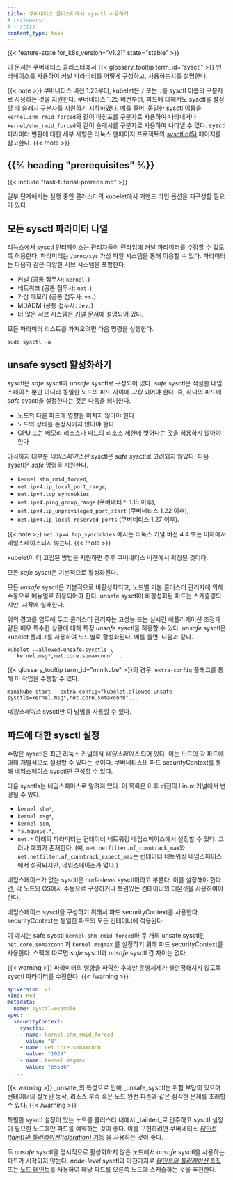 ```yaml
---
title: 쿠버네티스 클러스터에서 sysctl 사용하기
# reviewers:
# - sttts
content_type: task
---
```


<!-- overview -->

{{< feature-state for_k8s_version="v1.21" state="stable" >}}

이 문서는 쿠버네티스 클러스터에서 {{< glossary_tooltip term_id="sysctl" >}} 인터페이스를 사용하여 
커널 파라미터를 어떻게 구성하고, 사용하는지를 
설명한다.

{{< note >}}
쿠버네티스 버전 1.23부터, kubelet은 `/` 또는 `.`를 
sysctl 이름의 구분자로 사용하는 것을 지원한다.
쿠버네티스 1.25 버전부터, 파드에 대해서도 sysctl을 설정할 때 슬래시 구분자를 지원하기 시작하였다.
예를 들어, 동일한 sysctl 이름을 `kernel.shm_rmid_forced`와 같이 마침표를 구분자로 사용하여 나타내거나 
`kernel/shm_rmid_forced`와 같이 슬래시를 구분자로 사용하여 나타낼 수 있다. 
sysctl 파라미터 변환에 대한 세부 사항은 
리눅스 맨페이지 프로젝트의 
[sysctl.d(5)](https://man7.org/linux/man-pages/man5/sysctl.d.5.html) 페이지를 참고한다.
{{< /note >}}
## {{% heading "prerequisites" %}}


{{< include "task-tutorial-prereqs.md" >}}

일부 단계에서는 실행 중인 클러스터의 kubelet에서 
커맨드 라인 옵션을 재구성할 필요가 있다.


<!-- steps -->

## 모든 sysctl 파라미터 나열

리눅스에서 sysctl 인터페이스는 관리자들이 런타임에 커널 파라미터를 수정할 수 있도록 
허용한다. 파라미터는 `/proc/sys` 가상 파일 시스템을 통해 이용할 수 있다. 파라미터는 
다음과 같은 다양한 서브 시스템을 포함한다.

- 커널 (공통 접두사: `kernel.`)
- 네트워크 (공통 접두사: `net.`)
- 가상 메모리 (공통 접두사: `vm.`)
- MDADM (공통 접두사: `dev.`)
- 더 많은 서브 시스템은 [커널 문서](https://www.kernel.org/doc/Documentation/sysctl/README)에 설명되어 있다.

모든 파라미터 리스트를 가져오려면 다음 명령을 실행한다.

```shell
sudo sysctl -a
```

## unsafe sysctl 활성화하기

sysctl은 _safe_ sysctl과 _unsafe_ sysctl로 구성되어 있다. _safe_ sysctl은 
적절한 네임스페이스 뿐만 아니라 동일한 노드의 파드 사이에 _고립_ 되어야 한다. 즉, 하나의 
파드에 _safe_ sysctl을 설정한다는 것은 다음을 의미한다.

- 노드의 다른 파드에 영향을 미치지 않아야 한다
- 노드의 상태를 손상시키지 않아야 한다
- CPU 또는 메모리 리소스가 파드의 리소스 제한에 벗어나는 것을 
  허용하지 않아야 한다

아직까지 대부분 _네임스페이스된_ sysctl은 _safe_ sysctl로 고려되지 않았다.
다음 sysctl은 _safe_ 명령을 지원한다.

<!--
- `kernel.shm_rmid_forced`,
- `net.ipv4.ip_local_port_range`,
- `net.ipv4.tcp_syncookies`,
- `net.ipv4.ping_group_range` (since Kubernetes 1.18),
- `net.ipv4.ip_unprivileged_port_start` (since Kubernetes 1.22),
- `net.ipv4.ip_local_reserved_ports` (since Kubernetes 1.27).
-->
- `kernel.shm_rmid_forced`,
- `net.ipv4.ip_local_port_range`,
- `net.ipv4.tcp_syncookies`,
- `net.ipv4.ping_group_range` (쿠버네티스 1.18 이후),
- `net.ipv4.ip_unprivileged_port_start` (쿠버네티스 1.22 이후),
- `net.ipv4.ip_local_reserved_ports` (쿠버네티스 1.27 이후).

{{< note >}}
`net.ipv4.tcp_syncookies` 예시는 리눅스 커널 버전 4.4 또는 이하에서 네임스페이스되지 않는다.
{{< /note >}}

kubelet이 더 고립된 방법을 지원하면 추후 쿠버네티스 버전에서 
확장될 것이다.

모든 _safe_ sysctl은 기본적으로 활성화된다.

모든 _unsafe_ sysctl은 기본적으로 비활성화되고, 노드별 기본 클러스터 관리자에 
의해 수동으로 메뉴얼로 허용되어야 한다.
unsafe sysctl이 비활성화된 파드는 스케줄링되지만, 시작에 실패한다.

위의 경고를 염두에 두고 클러스터 관리자는 
고성능 또는 실시간 애플리케이션 조정과 같은 
매우 특수한 상황에 대해 특정 _unsafe_ sysctl을 허용할 수 있다. _unsafe_ sysctl은 
kubelet 플래그를 사용하여 노드별로 활성화된다. 예를 들면, 다음과 같다.

```shell
kubelet --allowed-unsafe-sysctls \
  'kernel.msg*,net.core.somaxconn' ...
```

{{< glossary_tooltip term_id="minikube" >}}의 경우, `extra-config` 플래그를 통해 이 작업을 수행할 수 있다.

```shell
minikube start --extra-config="kubelet.allowed-unsafe-sysctls=kernel.msg*,net.core.somaxconn"...
```

_네임스페이스_ sysctl만 이 방법을 사용할 수 있다.

## 파드에 대한 sysctl 설정

수많은 sysctl은 최근 리눅스 커널에서 _네임스페이스_ 되어 있다. 이는 노드의 각 파드에 
대해 개별적으로 설정할 수 있다는 것이다. 쿠버네티스의 파드 securityContext를 통해 
네임스페이스 sysctl만 구성할 수 있다.

다음 sysctls는 네임스페이스로 알려져 있다. 
이 목록은 이후 버전의 Linux 커널에서 변경될 수 있다.

- `kernel.shm*`,
- `kernel.msg*`,
- `kernel.sem`,
- `fs.mqueue.*`,
- `net.*` 아래의 파라미터는 컨테이너 네트워킹 네임스페이스에서 설정할 수 있다. 
  그러나 예외가 존재한다. (예, `net.netfilter.nf_conntrack_max`와 `net.netfilter.nf_conntrack_expect_max`는 
  컨테이너 네트워킹 네임스페이스에서 설정되지만, 
  네임스페이스가 없다.)

네임스페이스가 없는 sysctl은 _node-level_ sysctl이라고 부른다. 
이를 설정해야 한다면, 각 노드의 OS에서 수동으로 구성하거나 
특권있는 컨테이너의 데몬셋을 사용하여야 한다.

네임스페이스 sysctl을 구성하기 위해서 파드 securityContext를 사용한다. 
securityContext는 동일한 파드의 모든 컨테이너에 적용된다.

이 예시는 safe sysctl `kernel.shm_rmid_forced`와 두 개의 unsafe sysctl인 
`net.core.somaxconn` 과 `kernel.msgmax` 를 설정하기 위해 파드 securityContext를 사용한다.
스펙에 따르면 _safe_ sysctl과 _unsafe_ sysctl 간 
차이는 없다.

{{< warning >}}
파라미터의 영향을 파악한 후에만 운영체제가 
불안정해지지 않도록 sysctl 파라미터를 수정한다.
{{< /warning >}}

```yaml
apiVersion: v1
kind: Pod
metadata:
  name: sysctl-example
spec:
  securityContext:
    sysctls:
    - name: kernel.shm_rmid_forced
      value: "0"
    - name: net.core.somaxconn
      value: "1024"
    - name: kernel.msgmax
      value: "65536"
  ...
```


<!-- discussion -->

{{< warning >}}
_unsafe_의 특성으로 인해 _unsafe_sysctl는 위험 부담이 있으며 
컨테이너의 잘못된 동작, 리소스 부족 혹은 노드 완전 파손과 같은 
심각한 문제를 초래할 수 있다.
{{< /warning >}}

특별한 sysctl 설정이 있는 노드를 클러스터 내에서 _tainted_로 간주하고 
sysctl 설정이 필요한 노드에만 파드를 예약하는 것이 좋다. 
이를 구현하려면 쿠버네티스 [_테인트(taint)와 톨러레이션(toleration)_ 기능](/docs/reference/generated/kubectl/kubectl-commands/#taint) 을 
사용하는 것이 좋다.

두 _unsafe_ sysctl을 명시적으로 활성화하지 않은 노드에서 _unsafe_ sysctl을 사용하는 
파드가 시작되지 않는다. _node-level_ sysctl과 마찬가지로 
[_테인트와 톨러레이션_ 특징](/docs/reference/generated/kubectl/kubectl-commands/#taint) 또는 
[노드 테인트](/ko/docs/concepts/scheduling-eviction/taint-and-toleration/)를 
사용하여 해당 파드를 오른쪽 노드에 
스케줄하는 것을 추천한다.
